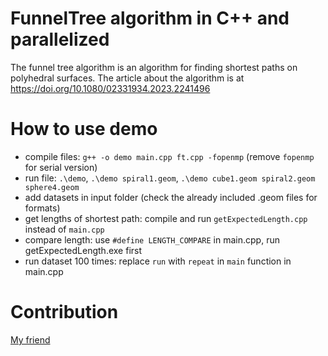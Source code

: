 # FunnelTree algorithm in C++ and parallelized
The funnel tree algorithm is an algorithm for finding shortest paths on polyhedral surfaces. The article about the algorithm is at https://doi.org/10.1080/02331934.2023.2241496

# How to use demo
- compile files: `g++ -o demo main.cpp ft.cpp -fopenmp` (remove `fopenmp` for serial version)
- run file: `.\demo`, `.\demo spiral1.geom`, `.\demo cube1.geom spiral2.geom sphere4.geom`
- add datasets in input folder (check the already included .geom files for formats)
- get lengths of shortest path: compile and run `getExpectedLength.cpp` instead of `main.cpp`
- compare length: use `#define LENGTH_COMPARE` in main.cpp, run getExpectedLength.exe first
- run dataset 100 times: replace `run` with `repeat` in `main` function in main.cpp

# Contribution
[My friend](https://github.com/BanAnA9205)
